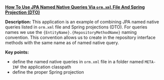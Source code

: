 **[How To Use JPA Named Native Queries Via `orm.xml` File And Spring Projection (DTO)](https://github.com/AnghelLeonard/Hibernate-SpringBoot/tree/master/HibernateSpringBootDtoSpringProjectionOrmXmlNamedNativeQuery)**
 
**Description:** This application is an example of combining JPA named native queries listed in `orm.xml` file and Spring projections (DTO). For queries names we use the `{EntityName}.{RepositoryMethodName}` naming convention. This convention allows us to create in the repository interface methods with the same name as of named native query.
  
**Key points:**
- define the named native queries in `orm.xml` file in a folder named `META-INF` the application classpath 
- define the proper Spring projection
